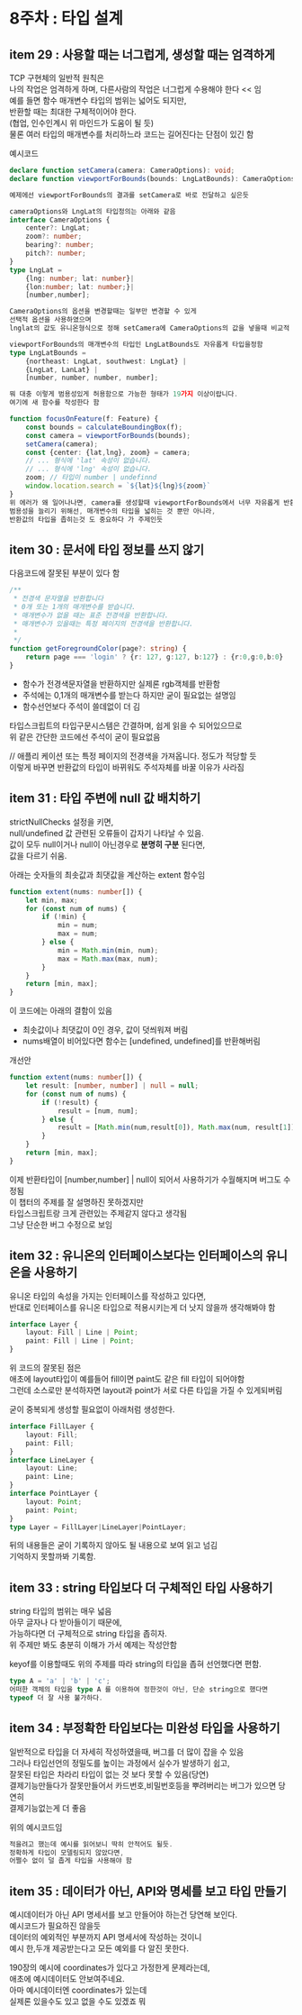 # 8주차 : 타입 설계

## item 29 : 사용할 때는 너그럽게, 생성할 때는 엄격하게  
TCP 구현체의 일반적 원칙은  
나의 작업은 엄격하게 하며, 다른사람의 작업은 너그럽게 수용해야 한다 << 임  
예를 들면 함수 매개변수 타입의 범위는 넓어도 되지만,  
반환할 때는 최대한 구체적이어야 한다.  
(협업, 인수인계시 위 마인드가 도움이 될 듯)  
물론 여러 타입의 매개변수를 처리하느라 코드는 길어진다는 단점이 있긴 함  

예시코드  
```ts
declare function setCamera(camera: CameraOptions): void;
declare function viewportForBounds(bounds: LngLatBounds): CameraOptions;

예제에선 viewportForBounds의 결과를 setCamera로 바로 전달하고 싶은듯

cameraOptions와 LngLat의 타입정의는 아래와 같음  
interface CameraOptions {
    center?: LngLat;
    zoom?: number;
    bearing?: number;
    pitch?: number;
}
type LngLat = 
    {lng: number; lat: number}|
    {lon:number; lat: number;}|
    [number,number];

CameraOptions의 옵션을 변경할때는 일부만 변경할 수 있게  
선택적 옵션을 사용하였으며  
lnglat의 값도 유니온형식으로 정해 setCamera에 CameraOptions의 값을 넣을때 비교적 수월함  

viewportForBounds의 매개변수의 타입인 LngLatBounds도 자유롭게 타입을정함
type LngLatBounds = 
    {northeast: LngLat, southwest: LngLat} |
    {LngLat, LanLat} |
    [number, number, number, number];

뭐 대충 이렇게 범용성있게 허용함으로 가능한 형태가 19가지 이상이랍니다.  
여기에 새 함수를 작성한다 함  

function focusOnFeature(f: Feature) {
    const bounds = calculateBoundingBox(f);
    const camera = viewportForBounds(bounds);
    setCamera(camera);
    const {center: {lat,lng}, zoom} = camera;
    // ... 형식에 'lat' 속성이 없습니다.
    // ... 형식에 'lng' 속성이 없습니다.
    zoom; // 타입이 number | undefinnd
    window.location.search = `${lat}${lng}${zoom}`
}
위 에러가 왜 일어나나면, camera를 생성할때 viewportForBounds에서 너무 자유롭게 반환값이 도출되기때문에 에러가 남
범용성을 늘리기 위해선, 매개변수의 타입을 넓히는 것 뿐만 아니라,  
반환값의 타입을 좁히는것 도 중요하다 가 주제인듯  
```

## item 30 : 문서에 타입 정보를 쓰지 않기  
다음코드에 잘못된 부분이 있다 함
```ts
/**
 * 전경색 문자열을 반환합니다
 * 0개 또는 1개의 매개변수를 받습니다.
 * 매개변수가 없을 때는 표준 전경색을 반환합니다.
 * 매개변수가 있을때는 특정 페이지의 전경색을 반환합니다.
 * 
 */
function getForegroundColor(page?: string) {
    return page === 'login' ? {r: 127, g:127, b:127} : {r:0,g:0,b:0}
}
```
 - 함수가 전경색문자열을 반환하지만 실제론 rgb객체를 반환함  
 - 주석에는 0,1개의 매개변수를 받는다 하지만 굳이 필요없는 설명임  
 - 함수선언보다 주석이 쓸데없이 더 김  

타입스크립트의 타입구문시스템은 간결하며, 쉽게 읽을 수 되어있으므로  
위 같은 간단한 코드에선 주석이 굳이 필요없음

// 애플리 케이션 또는 특정 페이지의 전경색을 가져옵니다.
정도가 적당할 듯  
이렇게 바꾸면 반환값의 타입이 바뀌워도 주석자체를 바꿀 이유가 사라짐  

## item 31 : 타입 주변에 null 값 배치하기  
strictNullChecks 설정을 키면,  
null/undefined 값 관련된 오류들이 갑자기 나타날 수 있음.  
값이 모두 null이거나 null이 아닌경우로 **분명히 구분** 된다면,  
값을 다르기 쉬움.  

아래는 숫자들의 최솟값과 최댓값을 계산하는 extent 함수임  
```ts
function extent(nums: number[]) {
    let min, max;
    for (const num of nums) {
        if (!min) {
            min = num;
            max = num;
        } else {
            min = Math.min(min, num);
            max = Math.max(max, num);
        }
    }
    return [min, max];
}
```  
이 코드에는 아래의 결함이 있음  
 - 최솟값이나 최댓값이 0인 경우, 값이 덧씌워져 버림  
 - nums배열이 비어있다면 함수는 [undefined, undefined]를 반환해버림  

개선안  
```ts
function extent(nums: number[]) {
    let result: [number, number] | null = null;
    for (const num of nums) {
        if (!result) {
            result = [num, num];
        } else {
            result = [Math.min(num,result[0]), Math.max(num, result[1])];
        }
    }
    return [min, max];
}
```
이제 반환타입이 [number,number] | null이 되어서 사용하기가 수월해지며 버그도 수정됨  
이 챕터의 주제를 잘 설명하진 못하겠지만  
타입스크립트랑 크게 관련있는 주제같지 않다고 생각됨  
그냥 단순한 버그 수정으로 보임  

## item 32 : 유니온의 인터페이스보다는 인터페이스의 유니온을 사용하기  
유니온 타입의 속성을 가지는 인터페이스를 작성하고 있다면,  
반대로 인터페이스를 유니온 타입으로 적용시키는게 더 낫지 않을까 생각해봐야 함  

```ts
interface Layer {
    layout: Fill | Line | Point;
    paint: Fill | Line | Point;
}
```
위 코드의 잘못된 점은  
애초에 layout타입이 예를들어 fill이면 paint도 같은 fill 타입이 되어야함  
그런데 소스로만 분석하자면 layout과 point가 서로 다른 타입을 가질 수 있게되버림  

굳이 중복되게 생성할 필요없이 아래처럼 생성한다.  
```ts
interface FillLayer {
    layout: Fill;
    paint: Fill;
}
interface LineLayer {
    layout: Line;
    paint: Line;
}
interface PointLayer {
    layout: Point;
    paint: Point;
}
type Layer = FillLayer|LineLayer|PointLayer;  
```  

뒤의 내용들은 굳이 기록하지 않아도 될 내용으로 보여 읽고 넘김  
기억하지 못할까봐 기록함.  

## item 33 : string 타입보다 더 구체적인 타입 사용하기  
string 타입의 범위는 매우 넓음  
아무 글자나 다 받아들이기 때문에,  
가능하다면 더 구체적으로 string 타입을 좁히자.  
위 주제만 봐도 충분히 이해가 가서 예제는 작성안함  

keyof를 이용할때도 위의 주제를 따라 string의 타입을 좁혀 선언했다면 편함.  
```ts
type A = 'a' | 'b' | 'c';
어떠한 객체의 타입을 type A 를 이용하여 정한것이 아닌, 단순 string으로 했다면
typeof 더 잘 사용 불가하다.
```

## item 34 : 부정확한 타입보다는 미완성 타입을 사용하기  
일반적으로 타입을 더 자세히 작성하였을때, 버그를 더 많이 잡을 수 있음  
그러나 타입선언의 정밀도를 높이는 과정에서 실수가 발생하기 쉽고,  
잘못된 타입은 차라리 타입이 없는 것 보다 못할 수 있음(당연)  
결제기능만들다가 잘못만들어서 카드번호,비밀번호등을 뿌려버리는 버그가 있으면 당연히  
결제기능없는게 더 좋음  

위의 예시코드임  
```ts
적을려고 했는데 예시를 읽어보니 딱히 안적어도 될듯.  
정확하게 타입이 모델링되지 않았다면,  
어쩔수 없이 덜 좁게 타입을 사용해야 함  
```

## item 35 : 데이터가 아닌, API와 명세를 보고 타입 만들기  
예시데이터가 아닌 API 명세서를 보고 만들어야 하는건 당연해 보인다.  
예시코드가 필요하진 않을듯  
데이터의 예외적인 부분까지 API 명세서에 작성하는 것이니  
예시 한,두개 제공받는다고 모든 예외를 다 알진 못한다.  

190장의 예시에 coordinates가 있다고 가정한게 문제라는데,  
애초에 예시데이터도 안보여주네요.  
아마 예시데이터엔 coordinates가 있는데  
실제론 있을수도 있고 없을 수도 있겠죠 뭐  





